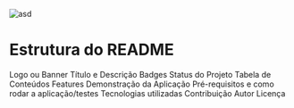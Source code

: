 ![asd](https://user-images.githubusercontent.com/91206356/152497123-6bb96e63-08dd-4db1-bfe7-90c0a8d34572.jpg)
# Estrutura do README
Logo ou Banner
Título e Descrição
Badges
Status do Projeto
Tabela de Conteúdos
Features
Demonstração da Aplicação
Pré-requisitos e como rodar a aplicação/testes
Tecnologias utilizadas
Contribuição
Autor
Licença
